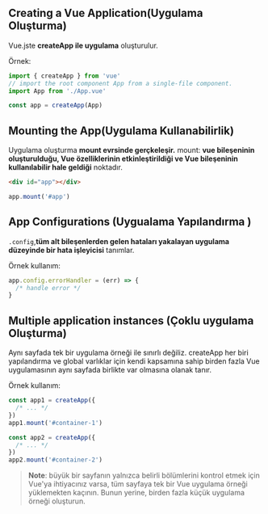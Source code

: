 ## Creating a Vue Application(Uygulama Oluşturma) 
Vue.jste **createApp ile uygulama** oluşturulur.

Örnek:
```js
import { createApp } from 'vue'
// import the root component App from a single-file component.
import App from './App.vue'

const app = createApp(App)
```

## Mounting the App(Uygulama Kullanabilirlik)
Uygulama oluşturma **mount evrsinde gerçkeleşir.**
mount: **vue bileşeninin oluşturulduğu, Vue özelliklerinin etkinleştirildiği ve Vue bileşeninin kullanılabilir hale geldiği** noktadır.
```html
<div id="app"></div>
```
```js
app.mount('#app')
```

## App Configurations (Uygualama Yapılandırma )
`.config`,**tüm alt bileşenlerden gelen hataları yakalayan uygulama düzeyinde bir hata işleyicisi** tanımlar.

Örnek kullanım:
```js
app.config.errorHandler = (err) => {
  /* handle error */
}
```
## Multiple application instances (Çoklu uygulama Oluşturma)
Aynı sayfada tek bir uygulama örneği ile sınırlı değiliz. createApp her biri yapılandırma ve global varlıklar için kendi kapsamına sahip birden fazla Vue uygulamasının aynı sayfada birlikte var olmasına olanak tanır.

Örnek kullanım:
```js
const app1 = createApp({
  /* ... */
})
app1.mount('#container-1')

const app2 = createApp({
  /* ... */
})
app2.mount('#container-2')
```
> **Note**: büyük bir sayfanın yalnızca belirli bölümlerini kontrol etmek için Vue'ya ihtiyacınız varsa, tüm sayfaya tek bir Vue uygulama örneği yüklemekten kaçının. Bunun yerine, birden fazla küçük uygulama örneği oluşturun. 
